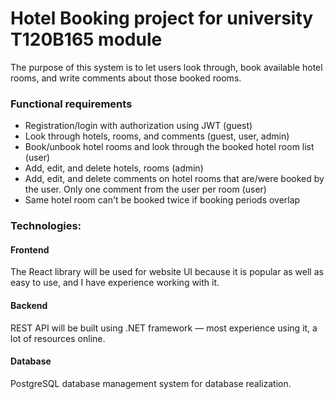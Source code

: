 # Hotel Booking project for university T120B165 module
The purpose of this system is to let users look through, book available hotel rooms, and write comments about those booked rooms.

### Functional requirements
* Registration/login with authorization using JWT (guest)
* Look through hotels, rooms, and comments (guest, user, admin)
* Book/unbook hotel rooms and look through the booked hotel room list (user)
* Add, edit, and delete hotels, rooms (admin)
* Add, edit, and delete comments on hotel rooms that are/were booked by the user. Only one comment from the user per room (user)
* Same hotel room can't be booked twice if booking periods overlap

### Technologies:
#### Frontend
The React library will be used for website UI because it is popular as well as easy to use, and I have experience working with it.
#### Backend
REST API will be built using .NET framework — most experience using it, a lot of resources online.
#### Database
PostgreSQL database management system for database realization.
